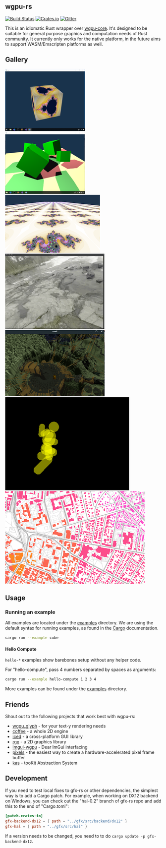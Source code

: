 ## wgpu-rs
[![Build Status](https://travis-ci.org/gfx-rs/wgpu-rs.svg)](https://travis-ci.org/gfx-rs/wgpu-rs)
[![Crates.io](https://img.shields.io/crates/v/wgpu.svg)](https://crates.io/crates/wgpu)
[![Gitter](https://badges.gitter.im/gfx-rs/webgpu.svg)](https://gitter.im/gfx-rs/webgpu)

This is an idiomatic Rust wrapper over [wgpu-core](https://github.com/gfx-rs/wgpu). It's designed to be suitable for general purpose graphics and computation needs of Rust community. It currently only works for the native platform, in the future aims to support WASM/Emscripten platforms as well.

## Gallery

![Cube](etc/example-cube.png) ![Shadow](etc/example-shadow.png) ![MipMap](etc/example-mipmap.png) ![Skybox](etc/example-skybox.gif)
![vange-rs](etc/vange-rs.png) ![Brawl](etc/brawl-attack.gif) ![GLX map](etc/glx-map.png)

## Usage

### Running an example
All examples are located under the [examples](examples) directory. We are using the default syntax for running examples, as found in the [Cargo](https://doc.rust-lang.org/cargo/reference/manifest.html#examples) documentation.

```bash
cargo run --example cube
```

#### Hello Compute

`hello-*` examples show barebones setup without any helper code.

For "hello-compute", pass 4 numbers separated by spaces as arguments:
```bash
cargo run --example hello-compute 1 2 3 4
```

More examples can be found under the [examples](examples) directory.

## Friends

Shout out to the following projects that work best with wgpu-rs:
  - [wgpu_glyph](https://github.com/hecrj/wgpu_glyph) - for your text-y rendering needs
  - [coffee](https://github.com/hecrj/coffee) - a whole 2D engine
  - [iced](https://github.com/hecrj/iced) - a cross-platform GUI library
  - [rgx](https://github.com/cloudhead/rgx) - a 2D graphics library
  - [imgui-wgpu](https://github.com/Yatekii/imgui-wgpu-rs) - Dear ImGui interfacing
  - [pixels](https://github.com/parasyte/pixels) - the easiest way to create a hardware-accelerated pixel frame buffer
  - [kas](https://github.com/dhardy/kas) - tooKit Abstraction System

## Development

If you need to test local fixes to gfx-rs or other dependencies, the simplest way is to add a Cargo patch. For example, when working on DX12 backend on Windows, you can check out the "hal-0.2" branch of gfx-rs repo and add this to the end of "Cargo.toml":
```toml
[patch.crates-io]
gfx-backend-dx12 = { path = "../gfx/src/backend/dx12" }
gfx-hal = { path = "../gfx/src/hal" }
```
If a version needs to be changed, you need to to do `cargo update -p gfx-backend-dx12`.
